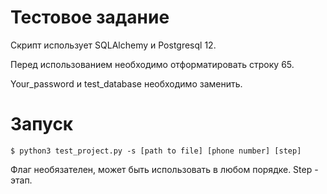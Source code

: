 # Тестовое задание

Скрипт использует SQLAlchemy и Postgresql 12.

Перед использованием необходимо отформатировать строку 65.

Your_password и test_database необходимо заменить.

# Запуск

    $ python3 test_project.py -s [path to file] [phone number] [step]
    
Флаг необязателен, может быть использовать в любом порядке.
Step - этап.
